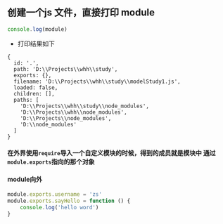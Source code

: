 ## 创建一个js 文件，直接打印 module
```js
console.log(module)
```
- 打印结果如下
```
{
  id: '.',
  path: 'D:\\Projects\\whh\\study',
  exports: {},
  filename: 'D:\\Projects\\whh\\study\\modelStudy1.js',
  loaded: false,
  children: [],
  paths: [
    'D:\\Projects\\whh\\study\\node_modules',
    'D:\\Projects\\whh\\node_modules',
    'D:\\Projects\\node_modules',
    'D:\\node_modules'
  ]
}
```

#### 在外界使用`require`导入一个自定义模块的时候，得到的成员就是模块中 通过 `module.exports`指向的那个对象

#### module向外
```js
module.exports.username = 'zs'
module.exports.sayHello = function () {
    console.log('hello word')
}
```
